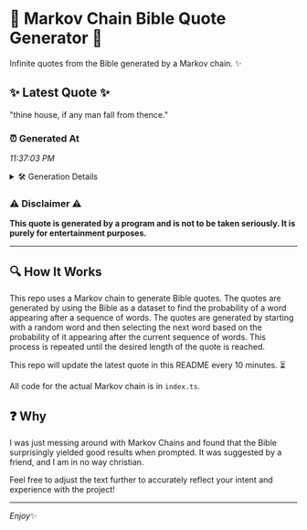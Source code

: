 # 📖 Markov Chain Bible Quote Generator 📖

Infinite quotes from the Bible generated by a Markov chain. ✨

## ✨ Latest Quote ✨
"thine house, if any man fall from thence."

### ⏰ Generated At
*11:37:03 PM*

<details>
    <summary>🛠️ Generation Details</summary>
    <p>
        <strong>🌱 Seed:</strong> thine<br>
        <strong>🔄 Iterations:</strong> 7<br>
        <strong>📜 Context History:</strong><br>[ thine ]: house,<br>[ thine, house, ]: if<br>[ thine, house,, if ]: any<br>[ thine, house,, if, any ]: man<br>[ thine, house,, if, any, man ]: fall<br>[ thine, house,, if, any, man, fall ]: from<br>[ house,, if, any, man, fall, from ]: thence.<br>
    </p>
</details>

### ⚠️ Disclaimer ⚠️
**This quote is generated by a program and is not to be taken seriously. It is purely for entertainment purposes.**

---

## 🔍 How It Works

This repo uses a Markov chain to generate Bible quotes. The quotes are generated by using the Bible as a dataset to find the probability of a word appearing after a sequence of words. The quotes are generated by starting with a random word and then selecting the next word based on the probability of it appearing after the current sequence of words. This process is repeated until the desired length of the quote is reached.

This repo will update the latest quote in this README every 10 minutes. ⏳

All code for the actual Markov chain is in `index.ts`.

## ❓ Why

I was just messing around with Markov Chains and found that the Bible surprisingly yielded good results when prompted. 
It was suggested by a friend, and I am in no way christian.

Feel free to adjust the text further to accurately reflect your intent and experience with the project!

---

*Enjoy*✨
